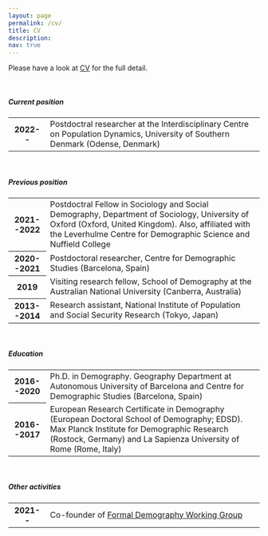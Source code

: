 ```yaml
---
layout: page
permalink: /cv/
title: CV
description:
nav: true
---
```


Please have a look at [CV](https://syddanskuni-my.sharepoint.com/:b:/g/personal/rymo_sdu_dk/ERLXNteHdxhIh5JPvABIVcYBWrPvFwI7uQWPTB1g7DLgcQ?e=cDJPIr) for the full detail.

<br />

##### **Current position**

<table class="table table-sm table-borderless">
  <tr>
    <th style="width: 15%;" scope="row">2022--</th>
    <td>Postdoctral researcher at the Interdisciplinary Centre on Population Dynamics, University of Southern Denmark (Odense, Denmark)</td>
  </tr>
</table>

<br />

##### **Previous position**

<table class="table table-sm table-borderless">
  <tr>
    <th style="width: 15%;" scope="row">2021--2022</th>
    <td>Postdoctral Fellow in Sociology and Social Demography, Department of Sociology, University of Oxford (Oxford, United Kingdom). Also, affiliated with the Leverhulme Centre for Demographic Science and Nuffield College</td>
  </tr>
  <tr>
    <th style="width: 15%;" scope="row">2020--2021</th>
    <td>Postdoctoral researcher, Centre for Demographic Studies (Barcelona, Spain)</td>
  </tr>
  <tr>
    <th style="width: 15%;" scope="row">2019</th>
    <td>Visiting research fellow, School of Demography at the Australian National University (Canberra, Australia)</td>
  </tr>
  <tr>
    <th style="width: 15%;" scope="row">2013--2014</th>
    <td>Research assistant, National Institute of Population and Social Security Research (Tokyo, Japan)</td>
  </tr>
</table>

<br />

##### **Education**

<table class="table table-sm table-borderless">
  <tr>
    <th style="width: 15%;" scope="row">2016--2020</th>
    <td>Ph.D. in Demography. Geography Department at Autonomous University of Barcelona and Centre for Demographic Studies (Barcelona, Spain)</td>
  </tr>
  <tr>
    <th style="width: 15%;" scope="row">2016--2017</th>
    <td>European Research Certificate in Demography (European Doctoral School of Demography; EDSD). Max Planck Institute for Demographic Research (Rostock, Germany) and La Sapienza University of Rome (Rome, Italy)</td>
  </tr>
</table>

<br />

##### **Other activities**

<table class="table table-sm table-borderless">
  <tr>
    <th style="width: 15%;" scope="row">2021--</th>
    <td>Co-founder of <a href = "https://formaldemography.github.io/working_group/">Formal Demography Working Group</a></td>
  </tr>
</table>
